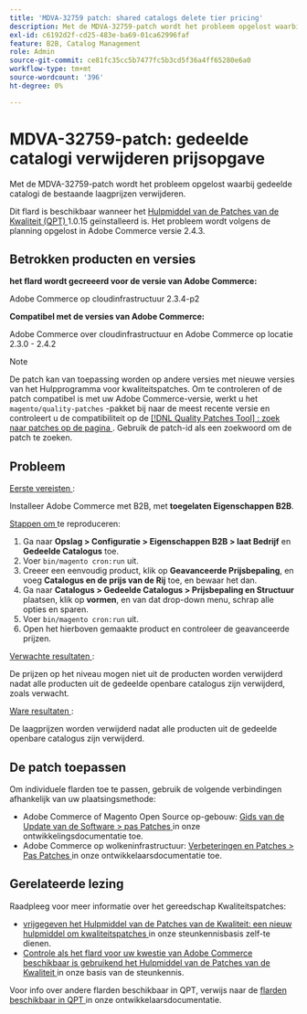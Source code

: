 ```yaml
---
title: 'MDVA-32759 patch: shared catalogs delete tier pricing'
description: Met de MDVA-32759-patch wordt het probleem opgelost waarbij gedeelde catalogi de bestaande laagprijzen verwijderen.
exl-id: c6192d2f-cd25-483e-ba69-01ca62996faf
feature: B2B, Catalog Management
role: Admin
source-git-commit: ce81fc35cc5b7477fc5b3cd5f36a4ff65280e6a0
workflow-type: tm+mt
source-wordcount: '396'
ht-degree: 0%

---
```


# MDVA-32759-patch: gedeelde catalogi verwijderen prijsopgave

Met de MDVA-32759-patch wordt het probleem opgelost waarbij gedeelde catalogi de bestaande laagprijzen verwijderen.

Dit flard is beschikbaar wanneer het [ Hulpmiddel van de Patches van de Kwaliteit (QPT) ](https://devdocs.magento.com/guides/v2.4/comp-mgr/patching.html#mqp) 1.0.15 geïnstalleerd is. Het probleem wordt volgens de planning opgelost in Adobe Commerce versie 2.4.3.

## Betrokken producten en versies

**het flard wordt gecreeerd voor de versie van Adobe Commerce:**

Adobe Commerce op cloudinfrastructuur 2.3.4-p2

**Compatibel met de versies van Adobe Commerce:**

Adobe Commerce over cloudinfrastructuur en Adobe Commerce op locatie 2.3.0 - 2.4.2

>[!NOTE]
>
>De patch kan van toepassing worden op andere versies met nieuwe versies van het Hulpprogramma voor kwaliteitspatches. Om te controleren of de patch compatibel is met uw Adobe Commerce-versie, werkt u het `magento/quality-patches` -pakket bij naar de meest recente versie en controleert u de compatibiliteit op de [[!DNL Quality Patches Tool] : zoek naar patches op de pagina ](https://devdocs.magento.com/quality-patches/tool.html#patch-grid) . Gebruik de patch-id als een zoekwoord om de patch te zoeken.

## Probleem

<u> Eerste vereisten </u>:

Installeer Adobe Commerce met B2B, met **toegelaten Eigenschappen B2B**.

<u> Stappen om </u> te reproduceren:

1. Ga naar **Opslag > Configuratie > Eigenschappen B2B > laat Bedrijf** en **Gedeelde Catalogus** toe.
1. Voer `bin/magento cron:run` uit.
1. Creeer een eenvoudig product, klik op **Geavanceerde Prijsbepaling**, en voeg **Catalogus en de prijs van de Rij** toe, en bewaar het dan.
1. Ga naar **Catalogus > Gedeelde Catalogus > Prijsbepaling en Structuur** plaatsen, klik op **vormen**, en van dat drop-down menu, schrap alle opties en sparen.
1. Voer `bin/magento cron:run` uit.
1. Open het hierboven gemaakte product en controleer de geavanceerde prijzen.

<u> Verwachte resultaten </u>:

De prijzen op het niveau mogen niet uit de producten worden verwijderd nadat alle producten uit de gedeelde openbare catalogus zijn verwijderd, zoals verwacht.

<u> Ware resultaten </u>:

De laagprijzen worden verwijderd nadat alle producten uit de gedeelde openbare catalogus zijn verwijderd.


## De patch toepassen

Om individuele flarden toe te passen, gebruik de volgende verbindingen afhankelijk van uw plaatsingsmethode:

* Adobe Commerce of Magento Open Source op-gebouw: [ Gids van de Update van de Software > pas Patches ](https://devdocs.magento.com/guides/v2.4/comp-mgr/patching/mqp.html) in onze ontwikkelingsdocumentatie toe.
* Adobe Commerce op wolkeninfrastructuur: [ Verbeteringen en Patches > Pas Patches ](https://devdocs.magento.com/cloud/project/project-patch.html) in onze ontwikkelaarsdocumentatie toe.

## Gerelateerde lezing

Raadpleeg voor meer informatie over het gereedschap Kwaliteitspatches:

* [ vrijgegeven het Hulpmiddel van de Patches van de Kwaliteit: een nieuw hulpmiddel om kwaliteitspatches ](/help/announcements/adobe-commerce-announcements/magento-quality-patches-released-new-tool-to-self-serve-quality-patches.md) in onze steunkennisbasis zelf-te dienen.
* [ Controle als het flard voor uw kwestie van Adobe Commerce beschikbaar is gebruikend het Hulpmiddel van de Patches van de Kwaliteit ](/help/support-tools/patches-available-in-qpt-tool/check-patch-for-magento-issue-with-magento-quality-patches.md) in onze basis van de steunkennis.

Voor info over andere flarden beschikbaar in QPT, verwijs naar de [ flarden beschikbaar in QPT ](https://devdocs.magento.com/quality-patches/tool.html#patch-grid) in onze ontwikkelaarsdocumentatie.
